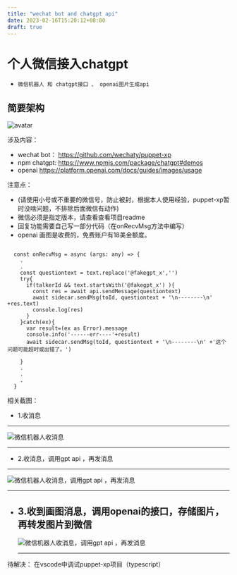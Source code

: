 ```yaml
---
title: "wechat bot and chatgpt api"
date: 2023-02-16T15:20:12+08:00
draft: true
---
```

# 个人微信接入chatgpt

  - ```微信机器人 和 chatgpt接口 、 openai图片生成api```


简要架构
---

![avatar](https://res.cloudinary.com/dkmuoufxh/image/upload/v1676598390/wecgatbot3_slru5x.jpg)

涉及内容：

- wechat bot：
https://github.com/wechaty/puppet-xp
- npm chatgpt:
https://www.npmjs.com/package/chatgpt#demos
- openai 
https://platform.openai.com/docs/guides/images/usage

注意点：
- (请使用小号或不重要的微信号，防止被封，根据本人使用经验，puppet-xp暂时没啥问题，不排除后面微信有动作)
- 微信必须是指定版本，请查看查看项目readme
- 回复功能需要自己写一部分代码（在onRecvMsg方法中编写）
- openai 画图是收费的，免费账户有18美金额度。
```
   
  const onRecvMsg = async (args: any) => {
    .
    .
    const questiontext = text.replace('@fakegpt_x','')
    try{
      if(talkerId && text.startsWith('@fakegpt_x') ){
        const res = await api.sendMessage(questiontext)
        await sidecar.sendMsg(toId, questiontext + '\n--------\n' +res.text)
        console.log(res)
      }
    }catch(ex){
      var result=(ex as Error).message
      console.info('------err----'+result)    
      await sidecar.sendMsg(toId, questiontext + '\n--------\n' +'这个问题可能超时或出错了。')

    }
    .
    .
    .    
  }
```

相关截图：
 - 1.收消息
  ---
  ![微信机器人收消息](https://res.cloudinary.com/dkmuoufxh/image/upload/v1676590010/message1_vyaizv.jpg)
  
  ---

 - 2.收消息，调用gpt api ，再发消息
  ---
  ![微信机器人收消息，调用gpt api ，再发消息](https://res.cloudinary.com/dkmuoufxh/image/upload/v1676590762/message2_rkjpqj.jpg)
  
  ---
 
- 3.收到画图消息，调用openai的接口，存储图片，再转发图片到微信
  ---
  ![微信机器人收消息，调用gpt api ，再发消息](https://res.cloudinary.com/dkmuoufxh/image/upload/v1676598565/wecgatbot4_pnrfsv.jpg)
  
  ---
待解决：
在vscode中调试puppet-xp项目（typescript）